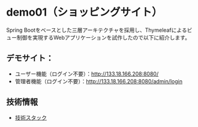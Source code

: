 # demo01（ショッピングサイト）
Spring Bootをベースとした三層アーキテクチャを採用し、Thymeleafによるビュー制御を実現するWebアプリケーションを試作したので以下に紹介します。

## デモサイト：
- ユーザー機能（ログイン不要）：http://133.18.166.208:8080/
- 管理者機能（ログイン不要）：http://133.18.166.208:8080/admin/login

## 技術情報
- [技術スタック](documents/technology-stacks.md)
